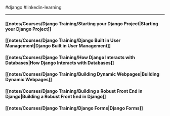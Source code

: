 #django #linkedin-learning

---
#### [[notes/Courses/Django Training/Starting your Django Project|Starting your Django Project]]

#### [[notes/Courses/Django Training/Django Built in User Management|Django Built in User Management]]

#### [[notes/Courses/Django Training/How Django Interacts with Databases|How Django Interacts with Databases]]

#### [[notes/Courses/Django Training/Building Dynamic Webpages|Building Dynamic Webpages]]

#### [[notes/Courses/Django Training/Building a Robust Front End in Django|Building a Robust Front End in Django]]

#### [[notes/Courses/Django Training/Django Forms|Django Forms]]